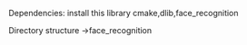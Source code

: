 Dependencies:
install this library
cmake,dlib,face_recognition

Directory structure
->face_recognition